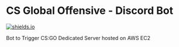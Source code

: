 # CS Global Offensive - Discord Bot

[![shields.io](https://img.shields.io/badge/MADE%20WITH-Discord.PY-%237289DA?style=for-the-badge)](https://shields.io)

Bot to Trigger CS:GO Dedicated Server hosted on AWS EC2

